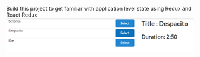 Build this project to get familiar with application level state using Redux and React Redux
<img src="screenshot/snap.png" />
